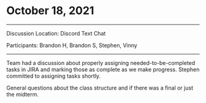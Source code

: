 # October 18, 2021

---

Discussion Location: Discord Text Chat

Participants:  Brandon H, Brandon S, Stephen, Vinny

---

Team had a discussion about properly assigning needed-to-be-completed tasks in JIRA and marking those as complete as we make progress. Stephen committed to assigning tasks shortly. 

General questions about the class structure and if there was a final or just the midterm. 




